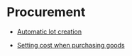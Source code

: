 # Procurement

- [Automatic lot creation](https://github.com/ErpNetDocs/tech/blob/master/modules/logistics/procurement/automatic-lot-creation.md)

- [Setting cost when purchasing goods](https://github.com/ErpNetDocs/tech/blob/master/modules/logistics/procurement/setting-cost-when-purchasing-goods.md)
